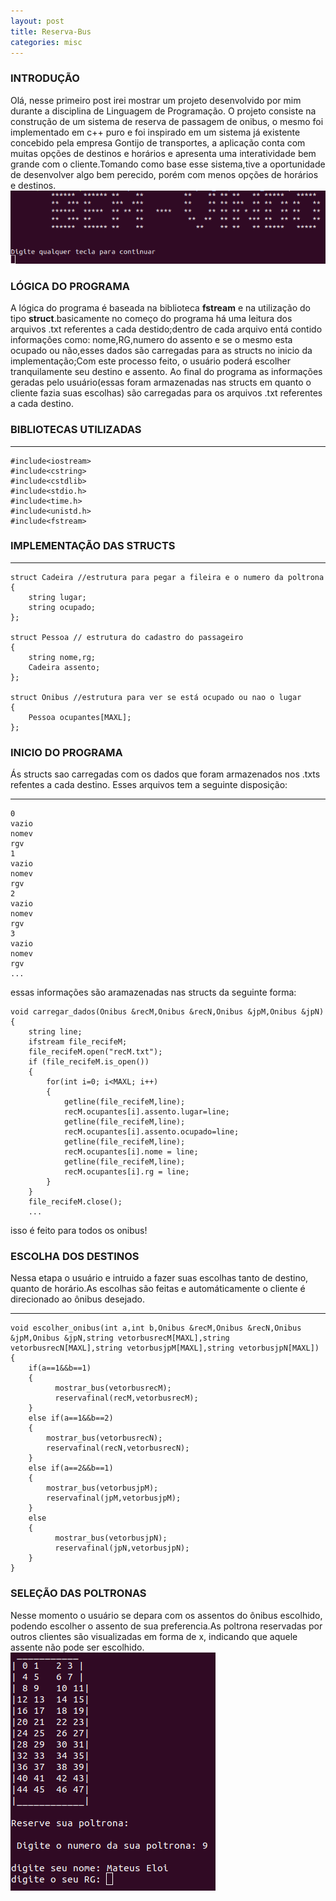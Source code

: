 ```yaml
---
layout: post
title: Reserva-Bus
categories: misc
---
```

### INTRODUÇÃO
Olá, nesse primeiro post irei mostrar um projeto desenvolvido por mim durante a disciplina de Linguagem de Programação.
O projeto consiste na construção de um sistema de reserva de passagem de onibus, o mesmo foi implementado em c++ puro e foi inspirado em um sistema já existente concebido pela empresa Gontijo de transportes, a aplicação conta com muitas opções de destinos e horários e
apresenta uma interatividade bem grande com o cliente.Tomando como base esse sistema,tive a oportunidade de desenvolver algo bem perecido, porém com menos opções de horários e destinos.
<span></span>
<img src="images/bemvindo.png">
### LÓGICA DO PROGRAMA
A lógica do programa é baseada na biblioteca **fstream** e na utilização do tipo **struct**.basicamente no começo do programa há uma leitura dos arquivos .txt referentes a cada destido;dentro de cada arquivo entá contido informaçôes como: nome,RG,numero do assento e se o mesmo esta ocupado ou não,esses dados são carregadas para as structs no inicio da implementação;Com este processo feito, o usuário poderá escolher tranquilamente seu destino e assento. Ao final do programa as informações geradas pelo usuário(essas foram armazenadas nas structs em quanto o cliente fazia suas escolhas) são carregadas para os arquivos .txt referentes a cada destino.
### BIBLIOTECAS UTILIZADAS
---
	#include<iostream>
	#include<cstring>
	#include<cstdlib>
	#include<stdio.h>
	#include<time.h>
	#include<unistd.h>
	#include<fstream>


### IMPLEMENTAÇÃO DAS STRUCTS
---

	struct Cadeira //estrutura para pegar a fileira e o numero da poltrona
	{
    	string lugar;
    	string ocupado;
	};

	struct Pessoa // estrutura do cadastro do passageiro
	{
    	string nome,rg;
    	Cadeira assento;
	};

	struct Onibus //estrutura para ver se está ocupado ou nao o lugar
	{
    	Pessoa ocupantes[MAXL];
	};


### INICIO DO PROGRAMA
Ás structs sao carregadas com os dados que foram armazenados nos .txts refentes a cada destino.
Esses arquivos tem a seguinte disposição:

---
	0
	vazio
	nomev
	rgv
	1
	vazio
	nomev
	rgv
	2
	vazio
	nomev
	rgv
	3
	vazio
	nomev
	rgv
	...

essas informações são aramazenadas nas structs da seguinte forma:

	void carregar_dados(Onibus &recM,Onibus &recN,Onibus &jpM,Onibus &jpN)
	{
		string line;
	    ifstream file_recifeM;
	    file_recifeM.open("recM.txt");
	    if (file_recifeM.is_open())
	    {
	        for(int i=0; i<MAXL; i++)
	        {
	            getline(file_recifeM,line);
	            recM.ocupantes[i].assento.lugar=line;
	            getline(file_recifeM,line);
	            recM.ocupantes[i].assento.ocupado=line;
	            getline(file_recifeM,line);
	            recM.ocupantes[i].nome = line;
	            getline(file_recifeM,line);
	            recM.ocupantes[i].rg = line;
	        }
	    }
	    file_recifeM.close(); 
	    ...

isso é feito para todos os onibus!

### ESCOLHA DOS DESTINOS 
Nessa etapa o usuário e intruido a fazer suas escolhas tanto de destino, quanto de horário.As escolhas são feitas e automáticamente o cliente é direcionado ao ônibus desejado.

---
	void escolher_onibus(int a,int b,Onibus &recM,Onibus &recN,Onibus &jpM,Onibus &jpN,string vetorbusrecM[MAXL],string vetorbusrecN[MAXL],string vetorbusjpM[MAXL],string vetorbusjpN[MAXL])
	{
	    if(a==1&&b==1)
	    {
	          mostrar_bus(vetorbusrecM);
	          reservafinal(recM,vetorbusrecM);
	    }
	    else if(a==1&&b==2)
	    {
	        mostrar_bus(vetorbusrecN);
	        reservafinal(recN,vetorbusrecN);
	    }
	    else if(a==2&&b==1)
	    {
	        mostrar_bus(vetorbusjpM);
	        reservafinal(jpM,vetorbusjpM);
	    }
	    else
	    {
	          mostrar_bus(vetorbusjpN);
	          reservafinal(jpN,vetorbusjpN);
	    }
	}


### SELEÇÃO DAS POLTRONAS

Nesse momento o usuário se depara com os assentos do ônibus escolhido, podendo escolher o assento de sua preferencia.As poltrona reservadas por outros clientes são visualizadas em forma de x, indicando que aquele assente não pode ser escolhido.
<span></span>
<img src="images/onibus.png">










